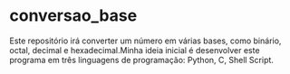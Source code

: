 # conversao_base
Este repositório irá converter um número em várias bases, como binário, octal, decimal e hexadecimal.Minha ideia inicial é desenvolver este programa em três linguagens de programação: Python, C, Shell Script.
